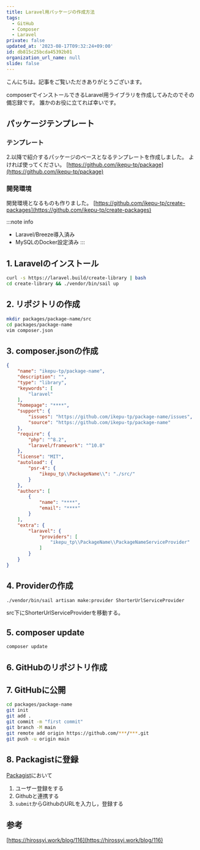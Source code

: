 ```yaml
---
title: Laravel用パッケージの作成方法
tags:
  - GitHub
  - Composer
  - Laravel
private: false
updated_at: '2023-08-17T09:32:24+09:00'
id: db815c25bcda45392b01
organization_url_name: null
slide: false
---
```

こんにちは。記事をご覧いただきありがとうございます。

composerでインストールできるLaravel用ライブラリを作成してみたのでその備忘録です。
誰かのお役に立てれば幸いです。

## パッケージテンプレート

### テンプレート

2.以降で紹介するパッケージのベースとなるテンプレートを作成しました。
よければ使ってください。
[https://github.com/ikepu-tp/package](https://github.com/ikepu-tp/package)

### 開発環境

開発環境となるものも作りました。
[https://github.com/ikepu-tp/create-packages](https://github.com/ikepu-tp/create-packages)

:::note info
- Laravel/Breeze導入済み
- MySQLのDocker設定済み
:::

## 1. Laravelのインストール

```bash
curl -s https://laravel.build/create-library | bash
cd create-library && ./vendor/bin/sail up
```

## 2. リポジトリの作成

```bash
mkdir packages/package-name/src
cd packages/package-name
vim composer.json
```

## 3. composer.jsonの作成

```json
{
    "name": "ikepu-tp/package-name",
    "description": "",
    "type": "library",
    "keywords": [
        "laravel"
    ],
    "homepage": "****",
    "support": {
        "issues": "https://github.com/ikepu-tp/package-name/issues",
        "source": "https://github.com/ikepu-tp/package-name"
    },
    "require": {
        "php": "^8.2",
        "laravel/framework": "^10.8"
    },
    "license": "MIT",
    "autoload": {
        "psr-4": {
            "ikepu_tp\\PackageName\\": "./src/"
        }
    },
    "authors": [
        {
            "name": "****",
            "email": "****"
        }
    ],
    "extra": {
        "laravel": {
            "providers": [
                "ikepu_tp\\PackageName\\PackageNameServiceProvider"
            ]
        }
    }
}

```

## 4. Providerの作成

```bash
./vendor/bin/sail artisan make:provider ShorterUrlServiceProvider
```
src下にShorterUrlServiceProviderを移動する。

## 5. composer update

```bash
composer update
```

## 6. GitHubのリポジトリ作成

## 7. GitHubに公開

```bash
cd packages/package-name
git init
git add .
git commit -m "first commit"
git branch -M main
git remote add origin https://github.com/***/***.git
git push -u origin main
```

## 8. Packagistに登録

[Packagist](https://packagist.org/register/)において

1. ユーザー登録をする
1. Githubと連携する
1. `submit`からGithubのURLを入力し，登録する

## 参考

[https://hirossyi.work/blog/116](https://hirossyi.work/blog/116)
